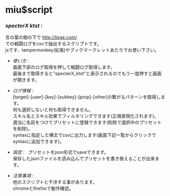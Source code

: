 # miu$script  
### *specterX ktst* :  
言の葉の樹の下で <http://lisge.com/>  
での戦闘ログをcsvで抽出するスクリプトです。  
jsです、tampermonkey(拡張)やブックマークレットあたりでお使い下さい。  

* _使い方_ :  
画面下部のログ取得を押して戦闘ログ取得します。  
最後まで取得すると"specterX_ktst"と表示されるのでもう一度押すと画面が開きます。  

* _ログ情報_ :  
[target]-[user]-[key]-[subkey]-[prop]-[other]の繋がるパターンを取得します。  
何も選択しないと何も取得できません。  
スキル名とスキル効果でフィルタリングできます(正規表現化されます)。  
適当に名前をつけてプリセットに登録できます(削除で選択中のプリセットを削除)。  
syntaxに指定した構文でcsvに出力します(画面下記一覧からクリックでsyntaxに追加できます)。  

* _設定_ :  
プリセットをjson形式でsaveできます。  
保存したjsonファイルを読み込んでプリセットを書き換えることが出来ます。  

* _注意事項_ :  
他のスクリプトと干渉する事があります。  
chromeとfirefoxで動作確認。  
